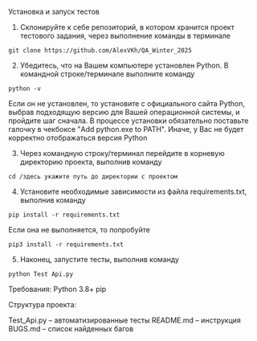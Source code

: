Установка и запуск тестов

1. Склонируйте к себе репозиторий, в котором хранится проект тестового задания, через выполнение команды в терминале
```
git clone https://github.com/AlexVKh/QA_Winter_2025
```
2. Убедитесь, что на Вашем компьютере установлен Python. В командной строке/терминале выполните команду
```
python -v
```
Если он не установлен, то установите с официального сайта Python, выбрав подходящую версию для Вашей операционной системы, и пройдите шаг сначала. В процессе установки обязательно поставьте галочку в чекбоксе "Add python.exe to PATH". Иначе, у Вас не будет корректно отображаться версия Python

3. Через командную строку/терминал перейдите в корневую директорию проекта, выполнив команду
```
cd /здесь укажите путь до директории с проектом
```
4. Установите необходимые зависимости из файла requirements.txt, выполнив команду
```
pip install -r requirements.txt
```
Если она не выполняется, то попробуйте
```
pip3 install -r requirements.txt
```
5. Наконец, запустите тесты, выполнив команду
```
python Test Api.py
```
Требования:
Python 3.8+
pip

Структура проекта:

Test_Api.py – автоматизированные тесты
README.md – инструкция
BUGS.md – список найденных багов
